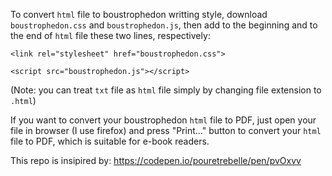 To convert `html` file to boustrophedon writting style, download `boustrophedon.css` and `boustrophedon.js`, then add to the beginning and to the end of `html` file these two lines, respectively:

`<link rel="stylesheet" href="boustrophedon.css">`

`<script src="boustrophedon.js"></script>`

(Note: you can treat `txt` file as `html` file simply by changing file extension to `.html`)

If you want to convert your boustrophedon `html` file to PDF, just open your file in browser (I use firefox) and press "Print..." button to convert your `html` file to PDF, which is suitable for e-book readers.

This repo is insipired by: https://codepen.io/pouretrebelle/pen/pvOxvv
